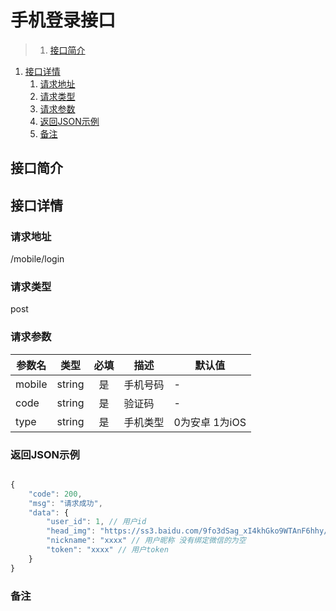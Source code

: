 # 手机登录接口

>1. [接口简介](#接口简介 "接口简介")
1. [接口详情](#接口详情 "接口详情")
	1. [请求地址](#请求地址 "请求地址")
	1. [请求类型](#请求类型 "请求类型")
	1. [请求参数](#请求参数 "请求参数")
	1. [返回JSON示例](#返回JSON示例 "返回JSON示例")
	1. [备注](#备注 "备注")



## 接口简介


## 接口详情 

### 请求地址
/mobile/login

### 请求类型
post

### 请求参数
| 参数名 | 类型 | 必填 | 描述 | 默认值 |
| --- | :---: | :---: | --- | --- |
| mobile | string | 是 | 手机号码| - |
| code | string | 是 | 验证码| - |
| type | string | 是 | 手机类型| 0为安卓 1为iOS |



### 返回JSON示例
```javascript

{
    "code": 200,
    "msg": "请求成功",
    "data": {
        "user_id": 1, // 用户id
        "head_img": "https://ss3.baidu.com/9fo3dSag_xI4khGko9WTAnF6hhy/image/h%3D300/sign=87d6daed02f41bd5c553eef461d881a0/f9198618367adab4b025268587d4b31c8601e47b.jpg", //用户头像 没有绑定微信的返回空
        "nickname": "xxxx" // 用户昵称 没有绑定微信的为空
        "token": "xxxx" // 用户token
    }
}


```

### 备注